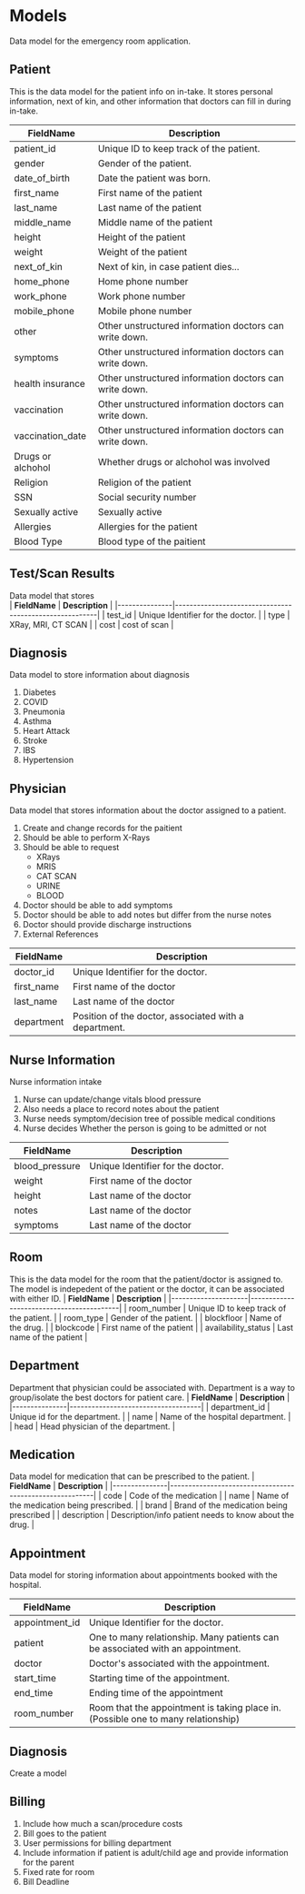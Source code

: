 # Models
Data model for the emergency room application. 


## Patient
This is the data model for the patient info on in-take. It stores personal information, next of kin, and other information that doctors can fill in during in-take. 

| **FieldName** | **Description**                                         |
|---------------|---------------------------------------------------------|
| patient_id    | Unique ID to keep track of the patient.                 |
| gender        | Gender of the patient.                                  |
| date_of_birth | Date the patient was born.                              |
| first_name    | First name of the patient                               |
| last_name     | Last name of the patient                                |
| middle_name   | Middle name of the patient                              |
| height        | Height of the patient                                   |
| weight        | Weight of the patient                                   |
| next_of_kin   | Next of kin, in case patient dies...                    |
| home_phone    | Home phone number                                       |
| work_phone    | Work phone number                                       |
| mobile_phone  | Mobile phone number                                     |
| other         | Other unstructured information doctors can write down.  |
| symptoms      | Other unstructured information doctors can write down.  |
| health insurance | Other unstructured information doctors can write down. |
| vaccination      | Other unstructured information doctors can write down. |
| vaccination_date | Other unstructured information doctors can write down. |
| Drugs or alchohol | Whether drugs or alchohol was involved			  |
| Religion		 | Religion of the patient								  |
| SSN		 	     | Social security number							  |
| Sexually active    | Sexually active								      |
| Allergies    	| Allergies for the patient				   				  |
| Blood Type 	|   Blood type of the paitient 						      |


## Test/Scan Results
Data model that stores  
| **FieldName** | **Description**                                        |
|---------------|--------------------------------------------------------|
| test_id       | Unique Identifier for the doctor.                      |
| type          | XRay, MRI, CT SCAN                                     |
| cost          | cost of scan                                     		 |

## Diagnosis
Data model to store information about diagnosis

1. Diabetes
2. COVID
3. Pneumonia
4. Asthma
5. Heart Attack
6. Stroke
7. IBS
8. Hypertension


## Physician
Data model that stores information about the doctor assigned to a patient.

1. Create and change records for the paitient
2. Should be able to perform X-Rays
3. Should be able to request
	* XRays
	* MRIS
	* CAT SCAN
	* URINE
	* BLOOD
4. Doctor should be able to add symptoms
5. Doctor should be able to add notes but differ from the nurse notes
6. Doctor should provide discharge instructions
7. External References

| **FieldName** | **Description**                                        |
|---------------|--------------------------------------------------------|
| doctor_id     | Unique Identifier for the doctor.                      |
| first_name    | First name of the doctor                               |
| last_name     | Last name of the doctor                                |
| department    | Position of the doctor, associated with a department.  |


## Nurse Information
Nurse information intake
1. Nurse can update/change vitals blood pressure
2. Also needs a place to record notes about the patient
3. Nurse needs symptom/decision tree of possible medical conditions
4. Nurse decides Whether the person is going to be admitted or not


| **FieldName** | **Description**                                        |
|---------------|--------------------------------------------------------|
| blood_pressure| Unique Identifier for the doctor.                      |
| weight        | First name of the doctor                               |
| height     | Last name of the doctor                                |
| notes     | Last name of the doctor                                |
| symptoms     | Last name of the doctor                                |


## Room
This is the data model for the room that the patient/doctor is assigned to. The model is indepedent of the patient or the doctor, it can  be associated with either ID. 
| **FieldName**       | **Description**                          |
|---------------------|------------------------------------------|
| room_number         | Unique ID to keep track of the patient.  |
| room_type           | Gender of the patient.                   |
| blockfloor          | Name of the drug.                        |
| blockcode           | First name of the patient                |
| availability_status | Last name of the patient                 |


## Department
Department that physician could be associated with. Department is a way to group/isolate the best doctors for patient care. 
| **FieldName** | **Description**                    |
|---------------|------------------------------------|
| department_id | Unique id for the department.      |
| name          | Name of the hospital department.   |
| head          | Head physician of the department.  |


## Medication
Data model for medication that can be prescribed to the patient. 
| **FieldName** | **Description**                                         |
|---------------|---------------------------------------------------------|
| code          | Code of the medication                                  |
| name          | Name of the medication being prescribed.                |
| brand         | Brand  of the medication being prescribed               |
| description   | Description/info patient needs to know about the drug.  |


## Appointment
Data model for storing information about appointments booked with the hospital. 

| **FieldName**  | **Description**                                                                   |
|----------------|-----------------------------------------------------------------------------------|
| appointment_id | Unique Identifier for the doctor.                                                 |
| patient        | One to many relationship. Many patients can be associated with an appointment.    |
| doctor         | Doctor's associated with the appointment.                                         |
| start_time     | Starting time of the appointment.                                                 |
| end_time       | Ending time of the appointment                                                    |
| room_number    | Room that the appointment is taking place in. (Possible one to many relationship) |


## Diagnosis
Create a model


## Billing
1. Include how much a scan/procedure costs
2. Bill goes to the patient
3. User permissions for billing department
4. Include information if patient is adult/child age and provide information for the parent
5. Fixed rate for room
6. Bill Deadline
